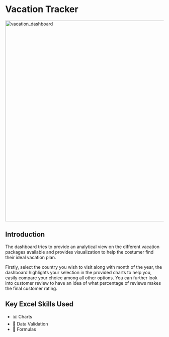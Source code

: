 # Vacation Tracker  

<img width="1345" height="640" alt="vacation_dashboard" src="https://github.com/user-attachments/assets/6e755a99-e561-4766-840d-f33a4b5a29ed" />
  
## Introduction
The dashboard tries to provide an analytical view on the different vacation packages available and provides visualization to help the costumer find their ideal vacation plan.  

  
Firstly, select the country you wish to visit along with month of the year, the dashboard highlights your selection in the provided charts to help you, easily compare your choice among all other options. You can further look into customer review to have an idea of what percentage of reviews makes the final customer rating.  

  

 
## Key Excel Skills Used  
- 📊 Charts
- 💽 Data Validation
- 📝 Formulas
